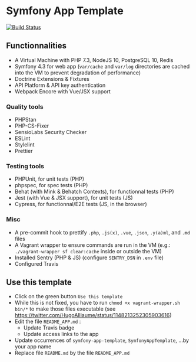 # Symfony App Template

[![Build Status](https://travis-ci.com/Kocal/symfony-app-template.svg?branch=master)](https://travis-ci.com/Kocal/symfony-app-template)

## Functionnalities

- A Virtual Machine with PHP 7.3, NodeJS 10, PostgreSQL 10, Redis
- Symfony 4.3 for web app (`var/cache` and `var/log` directories are cached into the VM to prevent degradation of performance)
- Doctrine Extensions & Fixtures
- API Platform & API key authentication
- Webpack Encore with Vue/JSX support

### Quality tools

- PHPStan
- PHP-CS-Fixer
- SensioLabs Security Checker
- ESLint
- Stylelint
- Prettier

### Testing tools

- PHPUnit, for unit tests (PHP)
- phpspec, for spec tests (PHP)
- Behat (with Mink & Behatch Contexts), for functionnal tests (PHP)
- Jest (with Vue & JSX support), for unit tests (JS)
- Cypress, for functionnal/E2E tests (JS, in the browser)

### Misc

- A pre-commit hook to prettify `.php`, `.js(x)`, `.vue`, `.json`, `.y(a)ml`, and `.md` files
- A Vagrant wrapper to ensure commands are run in the VM (e.g.: `./vagrant-wrapper sf clear:cache` inside or outside the VM)
- Installed Sentry (PHP & JS) (configure `SENTRY_DSN` in `.env` file)
- Configured Travis

## Use this template

- Click on the green button `Use this template`
- While this is not fixed, you have to run `chmod +x vagrant-wrapper.sh bin/*` to make those files executable (see https://twitter.com/HugoAlliaume/status/1148213252305903616)
- Edit the file `README_APP.md` :
  - Update Travis badge
  - Update access links to the app
- Update occurrences of `symfony-app-template`, `SymfonyAppTemplate`, ...by your app name
- Replace file `README.md` by the file `README_APP.md`
